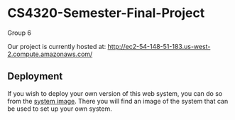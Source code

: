 # CS4320-Semester-Final-Project
Group 6

Our project is currently hosted at:
http://ec2-54-148-51-183.us-west-2.compute.amazonaws.com/

## Deployment

If you wish to deploy your own version of this web system, you can do so from the [system image](). There you will find an image of the system that can be used to set up your own system. 

